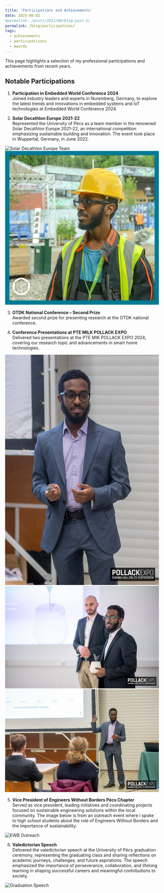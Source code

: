 ```yaml
---
title: 'Participations and Achievements'
date: 2025-06-02 
#permalink: /posts/2013/08/blog-post-2/
permalink: /blog/participations/
tags:
  - achievements
  - participatiions
  - Awards
---
```


This page highlights a selection of my professional participations and achievements from recent years.

## Notable Participations

1. **Participation in Embedded World Conference 2024**  
  Joined industry leaders and experts in Nuremberg, Germany, to explore the latest trends and innovations in embedded systems and IoT technologies at Embedded World Conference 2024. 

2. **Solar Decathlon Europe 2021-22**  
  Represented the University of Pécs as a team member in the renowned Solar Decathlon Europe 2021-22, an international competition emphasizing sustainable building and innovation. The event took place in Wuppertal, Germany, in June 2022.

  ![Solar Decathlon Europe Team](/images/solar_decthlon_1.png)
  ![Solar Decathlon Europe Team](/images/sol_dec_2.png)

3. **OTDK National Conference – Second Prize**  
  Awarded second prize for presenting research at the OTDK national conference.

4. **Conference Presentations at PTE MILK POLLACK EXPO**  
  Delivered two presentations at the PTE MIK POLLACK EXPO 2024, covering our research topic and advancements in smart home technologies.

  ![Pollack Expo](/images/pollack3.jpg)
  ![Pollack Expo](/images/pollack1.jpg)
  ![Pollack Expo](/images/pollack2.jpg)

5. **Vice President of Engineers Without Borders Pécs Chapter**  
  Served as vice president, leading initiatives and coordinating projects focused on sustainable engineering solutions within the local community.
  The image below is from an outreach event where I spoke to high school students about the role of Engineers Without Borders and the importance of sustainability.

  ![EWB Outreach](/images/ewb_outreach.jpg)

6. **Valedictorian Speech**  
  Delivered the valedictorian speech at the University of Pécs graduation ceremony, representing the graduating class and sharing reflections on academic journeys, challenges, and future aspirations. The speech emphasized the importance of perseverance, collaboration, and lifelong learning in shaping successful careers and meaningful contributions to society.

  ![Graduation Speech](/images/graduation_speech.jpg)